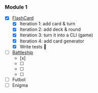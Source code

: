 ### Module 1

- [x] [FlashCard](https://github.com/msyleung/turing/tree/master/BackEnd/Module_1/flash_cards)
  - [x] Iteration 1: add card & turn
  - [x] Iteration 2: add deck & round
  - [x] Iteration 3: turn it into a CLI (game)
  - [x] Iteration 4: add card generator
  - [x] Write tests :eyes:
- [ ] [Battleship]()
  - [x]
  - [ ]
  - [ ]
  - [ ]
- [ ] Futbol
- [ ] Enigma
